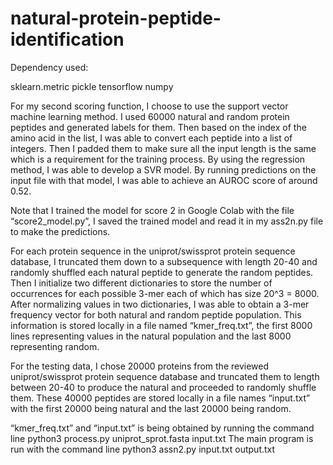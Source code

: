 # natural-protein-peptide-identification
Dependency used: 

sklearn.metric
pickle
tensorflow 
numpy


For my second scoring function, I choose to use the support vector machine learning method. I used 60000 natural and random protein peptides and generated labels for them. Then based on the index of the amino acid in the list, I was able to convert each peptide into a list of integers. Then I padded them to make sure all the input length is the same which is a requirement for the training process. By using the regression method, I was able to develop a SVR model. By running predictions on the input file with that model, I was able to achieve an AUROC score of around 0.52.


Note that I trained the model for score 2 in Google Colab with the file “score2_model.py”, I saved the trained model and read it in my ass2n.py file to make the predictions. 


For each protein sequence in the uniprot/swissprot protein sequence database, I truncated them down to a subsequence with length 20-40 and randomly shuffled each natural peptide to generate the random peptides. Then I initialize two different dictionaries to store the number of occurrences for each possible 3-mer each of which has size 20^3 = 8000. After normalizing values in two dictionaries, I was able to obtain a 3-mer frequency vector for both natural and random peptide population. This information is stored locally in a file named “kmer_freq.txt”, the first 8000 lines representing values in the natural population and the last 8000 representing random. 


For the testing data, I chose 20000 proteins from the reviewed uniprot/swissprot protein sequence database and truncated them to length between 20-40 to produce the natural and proceeded to randomly shuffle them. These 40000 peptides are stored locally in a file names “input.txt” with the first 20000 being natural and the last 20000 being random. 


“kmer_freq.txt” and “input.txt” is being obtained by running the command line 
python3 process.py uniprot_sprot.fasta input.txt
The main program is run with the command line 
python3 assn2.py input.txt output.txt



